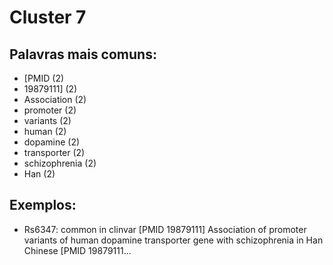 # Cluster 7

## Palavras mais comuns:

- [PMID (2)
- 19879111] (2)
- Association (2)
- promoter (2)
- variants (2)
- human (2)
- dopamine (2)
- transporter (2)
- schizophrenia (2)
- Han (2)

## Exemplos:
- Rs6347: common in clinvar [PMID 19879111] Association of promoter variants of human dopamine transporter gene with schizophrenia in Han Chinese [PMID 19879111...